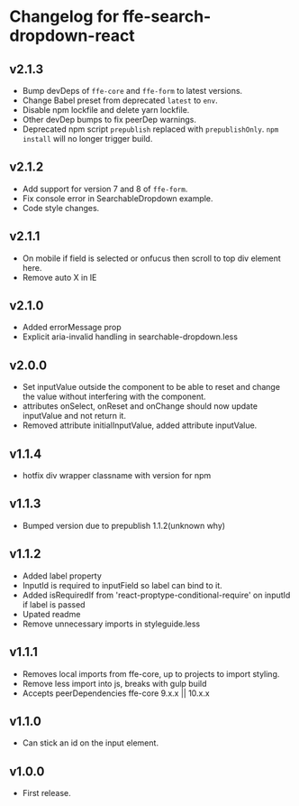 # Changelog for ffe-search-dropdown-react

## v2.1.3
* Bump devDeps of `ffe-core` and `ffe-form` to latest versions.
* Change Babel preset from deprecated `latest` to `env`.
* Disable npm lockfile and delete yarn lockfile.
* Other devDep bumps to fix peerDep warnings.
* Deprecated npm script `prepublish` replaced with `prepublishOnly`.
`npm install` will no longer trigger build.

## v2.1.2
* Add support for version 7 and 8 of `ffe-form`.
* Fix console error in SearchableDropdown example.
* Code style changes.

## v2.1.1
* On mobile if field is selected or onfucus then scroll to top div element here.
* Remove auto X in IE

## v2.1.0
* Added errorMessage prop
* Explicit aria-invalid handling in searchable-dropdown.less

## v2.0.0
* Set inputValue outside the component to be able to reset and
change the value without interfering with the component.
* attributes onSelect, onReset and onChange should now update inputValue and not return it.
* Removed attribute initialInputValue, added attribute inputValue.

## v1.1.4
* hotfix div wrapper classname with version for npm

## v1.1.3
* Bumped version due to prepublish 1.1.2(unknown why)

## v1.1.2
* Added label property
* InputId is required to inputField so label can bind to it.
* Added isRequiredIf from 'react-proptype-conditional-require' on inputId if label is passed
* Upated readme
* Remove unnecessary imports in styleguide.less

## v1.1.1
* Removes local imports from ffe-core, up to projects to import styling.
* Remove less import into js, breaks with gulp build
* Accepts peerDependencies ffe-core 9.x.x || 10.x.x

## v1.1.0
* Can stick an id on the input element.

## v1.0.0
* First release.

